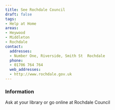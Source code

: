 ```yaml
---
title: See Rochdale Council
draft: false
tags:
- Help at Home
areas:
- Heywood
- Middleton
- Rochdale
contact:
  addresses:
  - Number One, Riverside, Smith St  Rochdale
  phone:
  - 01706 764 764
  web_addresses:
  - http://www.rochdale.gov.uk
---
```


### Information
Ask at your library or go online at Rochdale Council

